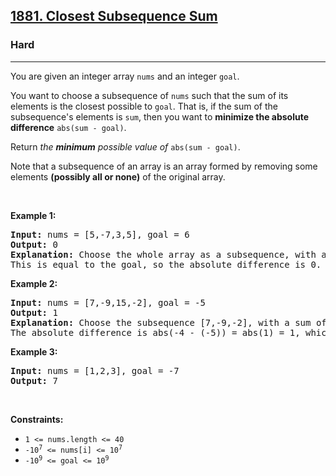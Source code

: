 <h2><a href="https://leetcode.com/problems/closest-subsequence-sum">1881. Closest Subsequence Sum</a></h2><h3>Hard</h3><hr><p>You are given an integer array <code>nums</code> and an integer <code>goal</code>.</p>

<p>You want to choose a subsequence of <code>nums</code> such that the sum of its elements is the closest possible to <code>goal</code>. That is, if the sum of the subsequence&#39;s elements is <code>sum</code>, then you want to <strong>minimize the absolute difference</strong> <code>abs(sum - goal)</code>.</p>

<p>Return <em>the <strong>minimum</strong> possible value of</em> <code>abs(sum - goal)</code>.</p>

<p>Note that a subsequence of an array is an array formed by removing some elements <strong>(possibly all or none)</strong> of the original array.</p>

<p>&nbsp;</p>
<p><strong class="example">Example 1:</strong></p>

<pre>
<strong>Input:</strong> nums = [5,-7,3,5], goal = 6
<strong>Output:</strong> 0
<strong>Explanation:</strong> Choose the whole array as a subsequence, with a sum of 6.
This is equal to the goal, so the absolute difference is 0.
</pre>

<p><strong class="example">Example 2:</strong></p>

<pre>
<strong>Input:</strong> nums = [7,-9,15,-2], goal = -5
<strong>Output:</strong> 1
<strong>Explanation:</strong> Choose the subsequence [7,-9,-2], with a sum of -4.
The absolute difference is abs(-4 - (-5)) = abs(1) = 1, which is the minimum.
</pre>

<p><strong class="example">Example 3:</strong></p>

<pre>
<strong>Input:</strong> nums = [1,2,3], goal = -7
<strong>Output:</strong> 7
</pre>

<p>&nbsp;</p>
<p><strong>Constraints:</strong></p>

<ul>
	<li><code>1 &lt;= nums.length &lt;= 40</code></li>
	<li><code>-10<sup>7</sup> &lt;= nums[i] &lt;= 10<sup>7</sup></code></li>
	<li><code>-10<sup>9</sup> &lt;= goal &lt;= 10<sup>9</sup></code></li>
</ul>
